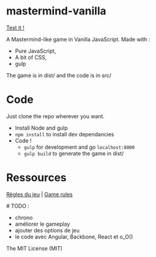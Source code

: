 mastermind-vanilla
==================

[Test it !](http://nickdouille.github.io/mastermind-vanilla/dist)

A Mastermind-like game in Vanilla JavaScript. Made with :

- Pure JavaScript,
- A bit of CSS,
- gulp

The game is in dist/ and the code is in src/

# Code
Just clone the repo wherever you want.

- Install Node and gulp
- `npm install` to install dev dependancies
- Code !
  - `gulp` for development and go `localhost:8000`
  - `gulp build` to generate the game in dist/


# Ressources
[Règles du jeu](http://fr.wikipedia.org/wiki/Mastermind) | [Game rules](http://en.wikipedia.org/wiki/Mastermind)

# TODO :
- chrono
- améliorer le gameplay
- ajouter des options de jeu
- le code avec Angular, Backbone, React et o_O()

The MIT License (MIT)
